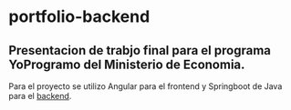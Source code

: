 # portfolio-backend

## Presentacion de trabjo final para el programa YoProgramo del Ministerio de Economia.

Para el proyecto se utilizo Angular para el frontend y Springboot de Java para el [backend](https://github.com/macchifederico/portfolio-frontend). 

